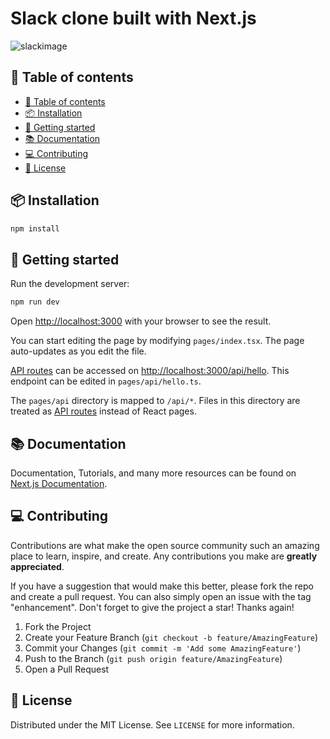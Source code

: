 
# Slack clone built with Next.js

![slackimage]("./public/slack2.png")

## 📝 Table of contents

- [📝 Table of contents](#-table-of-contents)
- [📦 Installation](#-installation)
- [🚀 Getting started](#-getting-started)
- [📚 Documentation](#-documentation)
- [💻 Contributing](#-contributing)
- [📃 License](#-license)

## 📦 Installation

```bash
npm install
```

## 🚀 Getting started

Run the development server:

```bash
npm run dev
```

Open [http://localhost:3000](http://localhost:3000) with your browser to see the result.

You can start editing the page by modifying `pages/index.tsx`. The page auto-updates as you edit the file.

[API routes](https://nextjs.org/docs/api-routes/introduction) can be accessed on [http://localhost:3000/api/hello](http://localhost:3000/api/hello). This endpoint can be edited in `pages/api/hello.ts`.

The `pages/api` directory is mapped to `/api/*`. Files in this directory are treated as [API routes](https://nextjs.org/docs/api-routes/introduction) instead of React pages.

## 📚 Documentation

Documentation, Tutorials, and many more resources can be found on [Next.js Documentation](https://nextjs.org/docs).

## 💻 Contributing

Contributions are what make the open source community such an amazing place to learn, inspire, and create. Any contributions you make are **greatly appreciated**.

If you have a suggestion that would make this better, please fork the repo and create a pull request. You can also simply open an issue with the tag "enhancement".
Don't forget to give the project a star! Thanks again!

1. Fork the Project
2. Create your Feature Branch (`git checkout -b feature/AmazingFeature`)
3. Commit your Changes (`git commit -m 'Add some AmazingFeature'`)
4. Push to the Branch (`git push origin feature/AmazingFeature`)
5. Open a Pull Request

## 📃 License

Distributed under the MIT License. See `LICENSE` for more information.

